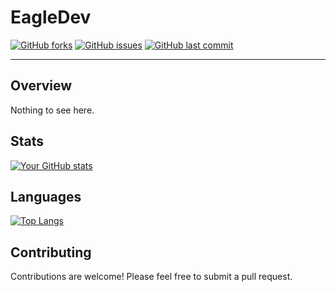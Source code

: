 # EagleDev

[![GitHub forks](https://img.shields.io/github/forks/CodyShep/CodyShep.svg)](https://github.com/CodyShep/CodyShep/network)
[![GitHub issues](https://img.shields.io/github/issues/CodyShep/CodyShep.svg)](https://github.com/CodyShep/CodyShep/issues)
[![GitHub last commit](https://img.shields.io/github/last-commit/CodyShep/CodyShep.svg)](https://github.com/CodyShep/CodyShep/commits/master)

---

## Overview

Nothing to see here.

## Stats

[![Your GitHub stats](https://github-readme-stats.vercel.app/api?username=CodyShep&show_icons=true&theme=dark)](https://github.com/your_username)

## Languages

[![Top Langs](https://github-readme-stats.vercel.app/api/top-langs/?username=CodyShep&layout=compact&theme=dark)](https://github.com/your_username)

## Contributing

Contributions are welcome! Please feel free to submit a pull request.
